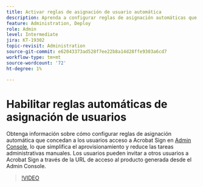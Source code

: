 ```yaml
---
title: Activar reglas de asignación de usuario automática
description: Aprenda a configurar reglas de asignación automáticas que concedan a los usuarios acceso a Acrobat Sign en el Admin Console
feature: Administration, Deploy
role: Admin
level: Intermediate
jira: KT-19302
topic-revisit: Administration
source-git-commit: e62043373ad528f7ee22b8a14d28ffe9303a6cd7
workflow-type: tm+mt
source-wordcount: '72'
ht-degree: 1%

---
```


# Habilitar reglas automáticas de asignación de usuarios

Obtenga información sobre cómo configurar reglas de asignación automática que concedan a los usuarios acceso a Acrobat Sign en [Admin Console](https://adminconsole.adobe.com/), lo que simplifica el aprovisionamiento y reduce las tareas administrativas manuales. Los usuarios pueden invitar a otros usuarios a Acrobat Sign a través de la URL de acceso al producto generada desde el Admin Console.

>[!VIDEO](https://video.tv.adobe.com/v/3475273?quality=12&learn=on&hidetitle=true)